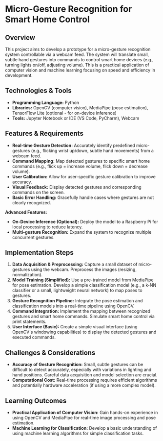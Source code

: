 # Micro-Gesture Recognition for Smart Home Control

## Overview

This project aims to develop a prototype for a micro-gesture recognition system controllable via a webcam feed. The system will translate small, subtle hand gestures into commands to control smart home devices (e.g., turning lights on/off, adjusting volume). This is a practical application of computer vision and machine learning focusing on speed and efficiency in development.


## Technologies & Tools

* **Programming Language:** Python
* **Libraries:** OpenCV (computer vision), MediaPipe (pose estimation), TensorFlow Lite (optional - for on-device inference)
* **Tools:** Jupyter Notebook or IDE (VS Code, PyCharm), Webcam


## Features & Requirements

- **Real-time Gesture Detection:**  Accurately identify predefined micro-gestures (e.g., flicking wrist up/down, subtle hand movements) from a webcam feed.
- **Command Mapping:** Map detected gestures to specific smart home commands (e.g., flick up = increase volume, flick down = decrease volume).
- **User Calibration:** Allow for user-specific gesture calibration to improve accuracy.
- **Visual Feedback:** Display detected gestures and corresponding commands on the screen.
- **Basic Error Handling:** Gracefully handle cases where gestures are not clearly recognized.

**Advanced Features:**

- **On-Device Inference (Optional):** Deploy the model to a Raspberry Pi for local processing to reduce latency.
- **Multi-gesture Recognition:** Expand the system to recognize multiple concurrent gestures.


## Implementation Steps

1. **Data Acquisition & Preprocessing:** Capture a small dataset of micro-gestures using the webcam.  Preprocess the images (resizing, normalization).
2. **Model Training (Simplified):** Use a pre-trained model from MediaPipe for pose estimation.  Develop a simple classification model (e.g., a k-NN classifier or a small, lightweight neural network) to map poses to gestures.
3. **Gesture Recognition Pipeline:** Integrate the pose estimation and classification models into a real-time pipeline using OpenCV.
4. **Command Integration:** Implement the mapping between recognized gestures and smart home commands. Simulate smart home control via print statements.
5. **User Interface (Basic):** Create a simple visual interface (using OpenCV's windowing capabilities) to display the detected gestures and executed commands.


## Challenges & Considerations

- **Accuracy of Gesture Recognition:**  Small, subtle gestures can be difficult to detect accurately, especially with variations in lighting and hand positions.  Careful data acquisition and model selection are crucial.
- **Computational Cost:** Real-time processing requires efficient algorithms and potentially hardware acceleration (if using a more complex model).


## Learning Outcomes

- **Practical Application of Computer Vision:** Gain hands-on experience in using OpenCV and MediaPipe for real-time image processing and pose estimation.
- **Machine Learning for Classification:**  Develop a basic understanding of using machine learning algorithms for simple classification tasks.

